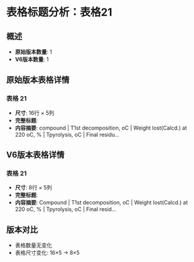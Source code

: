 # 表格标题分析：表格21

## 概述
- **原始版本数量**: 1
- **V6版本数量**: 1

## 原始版本表格详情

### 表格 21
- **尺寸**: 16行 × 5列
- **完整标题**: 
- **内容摘要**: compound | T1st decomposition, oC | Weight lost(Calcd.)
at 220 oC, % | Tpyrolysis, oC | Final residu...

## V6版本表格详情

### 表格 21
- **尺寸**: 8行 × 5列
- **完整标题**: 
- **内容摘要**: Compound | T1st decomposition, oC | Weight lost(Calcd.)
 at 220 oC, % | Tpyrolysis, oC | Final resid...

## 版本对比

- 表格数量无变化
- 表格尺寸变化: 16×5 → 8×5